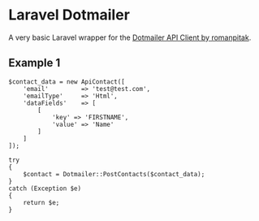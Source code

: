 Laravel Dotmailer
=================

A very basic Laravel wrapper for the [Dotmailer API Client by romanpitak](https://github.com/romanpitak/dotMailer-API-v2-PHP-client).

## Example 1

	$contact_data = new ApiContact([
		'email'			=> 'test@test.com',
		'emailType'		=> 'Html',
		'dataFields'	=> [
			[
				'key' => 'FIRSTNAME',
				'value' => 'Name'
			]
		]
	]);

	try
	{
		$contact = Dotmailer::PostContacts($contact_data);
	}
	catch (Exception $e)
	{
		return $e;
	}

